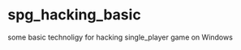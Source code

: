 spg_hacking_basic
=================

some basic technoligy for hacking single_player game on Windows
